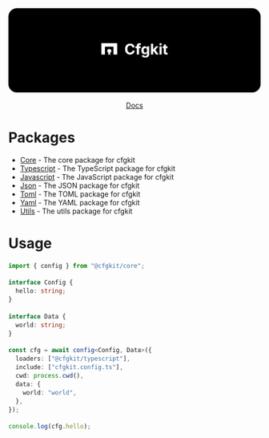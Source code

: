<img src="https://github.com/muijf/cfgkit/blob/main/.github/banner.png?raw=true">

<p align="center">
  <a href="https://docs.muijf.com/cfgkit">Docs</a>
</p>

# Packages

- [Core](./packages/core) - The core package for cfgkit
- [Typescript](./packages/typescript) - The TypeScript package for cfgkit
- [Javascript](./packages/javascript) - The JavaScript package for cfgkit
- [Json](./packages/json) - The JSON package for cfgkit
- [Toml](./packages/toml) - The TOML package for cfgkit
- [Yaml](./packages/yaml) - The YAML package for cfgkit
- [Utils](./packages/utils) - The utils package for cfgkit

# Usage

```ts
import { config } from "@cfgkit/core";

interface Config {
  hello: string;
}

interface Data {
  world: string;
}

const cfg = await config<Config, Data>({
  loaders: ["@cfgkit/typescript"],
  include: ["cfgkit.config.ts"],
  cwd: process.cwd(),
  data: {
    world: "world",
  },
});

console.log(cfg.hello);
```
